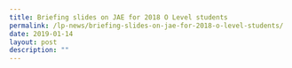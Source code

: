 ```yaml
---
title: Briefing slides on JAE for 2018 O Level students
permalink: /lp-news/briefing-slides-on-jae-for-2018-o-level-students/
date: 2019-01-14
layout: post
description: ""
---
```

